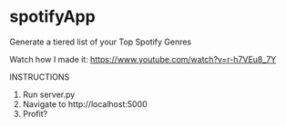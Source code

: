# spotifyApp
Generate a tiered list of your Top Spotify Genres

Watch how I made it: https://www.youtube.com/watch?v=r-h7VEu8_7Y


INSTRUCTIONS
  1.  Run server.py
  2.  Navigate to http://localhost:5000
  3.  Profit?
